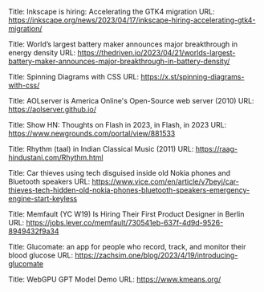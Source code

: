 Title: Inkscape is hiring: Accelerating the GTK4 migration
URL: https://inkscape.org/news/2023/04/17/inkscape-hiring-accelerating-gtk4-migration/

Title: World’s largest battery maker announces major breakthrough in energy density
URL: https://thedriven.io/2023/04/21/worlds-largest-battery-maker-announces-major-breakthrough-in-battery-density/

Title: Spinning Diagrams with CSS
URL: https://x.st/spinning-diagrams-with-css/

Title: AOLserver is America Online's Open-Source web server (2010)
URL: https://aolserver.github.io/

Title: Show HN: Thoughts on Flash in 2023, in Flash, in 2023
URL: https://www.newgrounds.com/portal/view/881533

Title: Rhythm (taal) in Indian Classical Music (2011)
URL: https://raag-hindustani.com/Rhythm.html

Title: Car thieves using tech disguised inside old Nokia phones and Bluetooth speakers
URL: https://www.vice.com/en/article/v7beyj/car-thieves-tech-hidden-old-nokia-phones-bluetooth-speakers-emergency-engine-start-keyless

Title: Memfault (YC W19) Is Hiring Their First Product Designer in Berlin
URL: https://jobs.lever.co/memfault/730541eb-637f-4d9d-9526-8949432f9a34

Title: Glucomate: an app for people who record, track, and monitor their blood glucose
URL: https://zachsim.one/blog/2023/4/19/introducing-glucomate

Title: WebGPU GPT Model Demo
URL: https://www.kmeans.org/

